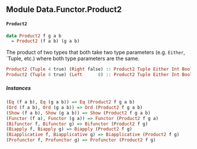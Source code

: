 ## Module Data.Functor.Product2

#### `Product2`

``` purescript
data Product2 f g a b
  = Product2 (f a b) (g a b)
```

The product of two types that both take two type parameters (e.g. `Either`,
`Tuple, etc.) where both type parameters are the same.

```purescript
Product2 (Tuple 4 true) (Right false) :: Product2 Tuple Either Int Boolean
Product2 (Tuple 4 true) (Left      8) :: Product2 Tuple Either Int Boolean
```

##### Instances
``` purescript
(Eq (f a b), Eq (g a b)) => Eq (Product2 f g a b)
(Ord (f a b), Ord (g a b)) => Ord (Product2 f g a b)
(Show (f a b), Show (g a b)) => Show (Product2 f g a b)
(Functor (f a), Functor (g a)) => Functor (Product2 f g a)
(Bifunctor f, Bifunctor g) => Bifunctor (Product2 f g)
(Biapply f, Biapply g) => Biapply (Product2 f g)
(Biapplicative f, Biapplicative g) => Biapplicative (Product2 f g)
(Profunctor f, Profunctor g) => Profunctor (Product2 f g)
```


